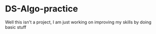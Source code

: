 # DS-Algo-practice
Well this isn't a project, I am just working on improving my skills by doing basic stuff

